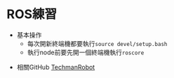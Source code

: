 # ROS練習

- 基本操作
  - 每次開新終端機都要執行`source devel/setup.bash`
  - 執行node前要先開一個終端機執行`roscore`
<!-- - 修改工作資料夾
  - 修改build/Makefile 51,54行路徑
  - 刪除build/CMakeCache.txt
  - 修改環境變數 $ROS_PACKAGE_PATH 
    - ex: `export ROS_PACKAGE_PATH=/opt/ros/noetic/share` -->

- 相關GitHub
  [TechmanRobot](https://github.com/TechmanRobotInc)